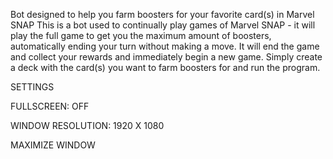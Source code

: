 Bot designed to help you farm boosters for your favorite card(s) in Marvel SNAP
This is a bot used to continually play games of Marvel SNAP - it will play the full game to get you the maximum amount of boosters, automatically ending your turn without making a move. It will end the game and collect your rewards and immediately begin a new game.  Simply create a deck with the card(s) you want to farm boosters for and run the program.


SETTINGS

FULLSCREEN: OFF

WINDOW RESOLUTION: 1920 X 1080

MAXIMIZE WINDOW
